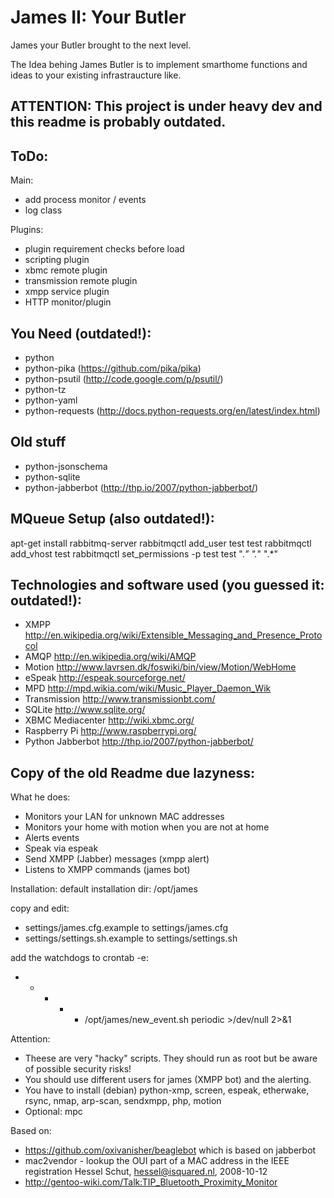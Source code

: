 James II: Your Butler
=====================

James your Butler brought to the next level.

The Idea behing James Butler is to implement smarthome functions and ideas to your existing infrastraucture like.


ATTENTION: This project is under heavy dev and this readme is probably outdated.
---------------------------

ToDo:
------
Main:
* add process monitor / events
* log class

Plugins:
* plugin requirement checks before load
* scripting plugin
* xbmc remote plugin
* transmission remote plugin
* xmpp service plugin
* HTTP monitor/plugin

You Need (outdated!):
---------
* python
* python-pika (https://github.com/pika/pika)
* python-psutil (http://code.google.com/p/psutil/)
* python-tz
* python-yaml
* python-requests (http://docs.python-requests.org/en/latest/index.html)


Old stuff
---------
* python-jsonschema
* python-sqlite
* python-jabberbot (http://thp.io/2007/python-jabberbot/)

MQueue Setup (also outdated!):
-------------
apt-get  install rabbitmq-server
rabbitmqctl add_user test test
rabbitmqctl add_vhost test
rabbitmqctl set_permissions -p test test ".*" ".*" ".*"



Technologies and software used (you guessed it: outdated!):
------------------
* XMPP http://en.wikipedia.org/wiki/Extensible_Messaging_and_Presence_Protocol
* AMQP http://en.wikipedia.org/wiki/AMQP
* Motion http://www.lavrsen.dk/foswiki/bin/view/Motion/WebHome
* eSpeak http://espeak.sourceforge.net/
* MPD http://mpd.wikia.com/wiki/Music_Player_Daemon_Wik
* Transmission http://www.transmissionbt.com/
* SQLite http://www.sqlite.org/
* XBMC Mediacenter http://wiki.xbmc.org/
* Raspberry Pi http://www.raspberrypi.org/
* Python Jabberbot http://thp.io/2007/python-jabberbot/


Copy of the old Readme due lazyness:
------------------------------------

What he does:
* Monitors your LAN for unknown MAC addresses
* Monitors your home with motion when you are not at home
* Alerts events
* Speak via espeak
* Send XMPP (Jabber) messages (xmpp alert)
* Listens to XMPP commands (james bot)

Installation:
default installation dir: /opt/james

copy and edit:
- settings/james.cfg.example to settings/james.cfg
- settings/settings.sh.example to settings/settings.sh

add the watchdogs to crontab -e:
* * * * * /opt/james/new_event.sh periodic >/dev/null 2>&1


Attention:
* Theese are very "hacky" scripts. They should run as root but be aware of possible security risks!
* You should use different users for james (XMPP bot) and the alerting.
* You have to install (debian) python-xmp, screen, espeak, etherwake, rsync, nmap, arp-scan, sendxmpp, php, motion
* Optional: mpc

Based on:
* https://github.com/oxivanisher/beaglebot which is based on jabberbot
* mac2vendor - lookup the OUI part of a MAC address in the IEEE registration Hessel Schut, hessel@isquared.nl, 2008-10-12
* http://gentoo-wiki.com/Talk:TIP_Bluetooth_Proximity_Monitor


